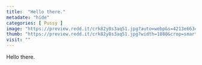 ```yaml
---
title:  "Hello there."
metadate: "hide"
categories: [ Pussy ]
image: "https://preview.redd.it/crk82y8s3aq51.jpg?auto=webp&s=4213e663469917a16a363e7ad437fa30cc5ca088"
thumb: "https://preview.redd.it/crk82y8s3aq51.jpg?width=1080&crop=smart&auto=webp&s=725d3fc31f3511f40f20cd783f07de8880c4639f"
visit: ""
---
```

Hello there.
